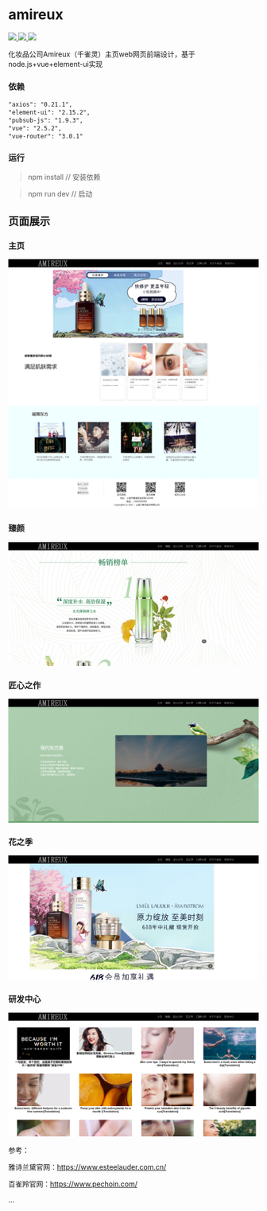 # amireux
<p> 
  <a href="https://nodejs.org/"> <img src="https://img.shields.io/badge/-Node.js-5FA04E?style=plastic&logo=Node.js&logoColor=FFFFFF" height="25px"> </a>
  <a href="https://v2.vuejs.org/"> <img src="https://img.shields.io/badge/-Vue.js-4FC08D?style=plastic&logo=Vue.js&logoColor=FFFFFF" height="25px"> </a>  
  <a href="https://element.eleme.io/"> <img src="https://img.shields.io/badge/-Element UI-64BAFF?style=plastic&logo=Element&logoColor=FFFFFF" height="25px"> </a>
</p> 

化妆品公司Amireux（千雀灵）主页web网页前端设计，基于node.js+vue+element-ui实现

### 依赖
```
"axios": "0.21.1",
"element-ui": "2.15.2",
"pubsub-js": "1.9.3",
"vue": "2.5.2",
"vue-router": "3.0.1"
```

### 运行
> npm install // 安装依赖

> npm run dev // 启动


## 页面展示

### 主页
![](assets/home1.png)
![](assets/home2.png)

### 臻颜
![](assets/zhenyan1.png)

### 匠心之作
![](assets/jxzz1.png)


### 花之季
![](assets/hzj1.png)


### 研发中心
![](assets/yfzx1.png)




参考：

雅诗兰黛官网：https://www.esteelauder.com.cn/

百雀羚官网：https://www.pechoin.com/

...

